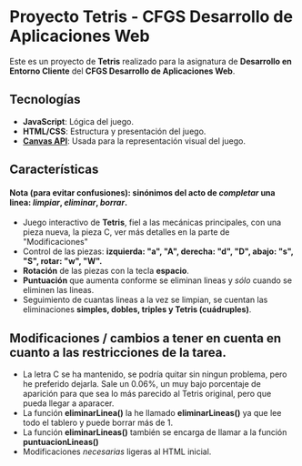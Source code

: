 # Proyecto Tetris - CFGS Desarrollo de Aplicaciones Web

Este es un proyecto de **Tetris** realizado para la asignatura de **Desarrollo en Entorno Cliente** del **CFGS Desarrollo de Aplicaciones Web**.

## Tecnologías

- **JavaScript**: Lógica del juego.
- **HTML/CSS**: Estructura y presentación del juego.
- **[Canvas API](https://canvasjs.com/)**: Usada para la representación visual del juego.

## Características
#### Nota (para evitar confusiones): sinónimos del acto de *completar* una linea: *limpiar*, *eliminar*, *borrar*. 
- Juego interactivo de **Tetris**, fiel a las mecánicas principales, con una pieza nueva, la pieza C, ver más detalles en la parte de "Modificaciones" 
- Control de las piezas: **izquierda: "a", "A", derecha: "d", "D", abajo: "s", "S", rotar: "w", "W".**
- **Rotación** de las piezas con la tecla **espacio**.
- **Puntuación** que aumenta conforme se eliminan lineas y *sólo* cuando se eliminen las lineas.
- Seguimiento de cuantas lineas a la vez se limpian, se cuentan las eliminaciones **simples, dobles, triples y Tetris (cuádruples)**.

## Modificaciones / cambios a tener en cuenta en cuanto a las restricciones de la tarea.
- La letra C se ha mantenido, se podría quitar sin ningun problema, pero he preferido dejarla. Sale un 0.06%, un muy bajo porcentaje de aparición para que sea lo más parecido al Tetris original, pero que pueda llegar a aparacer.
- La función **eliminarLinea()** la he llamado **eliminarLineas()** ya que lee todo el tablero y puede borrar más de 1.
- La función **eliminarLineas()** también se encarga de llamar a la función **puntuacionLineas()**
- Modificaciones *necesarias* ligeras al HTML inicial.
